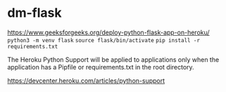 # dm-flask
https://www.geeksforgeeks.org/deploy-python-flask-app-on-heroku/
`python3 -m venv flask`
`source flask/bin/activate`
`pip install -r requirements.txt`

The Heroku Python Support will be applied to applications only when the application has a Pipfile or requirements.txt in the root directory.

https://devcenter.heroku.com/articles/python-support